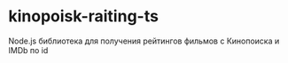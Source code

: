 # kinopoisk-raiting-ts
Node.js библиотека для получения рейтингов фильмов с Кинопоиска и IMDb по id
